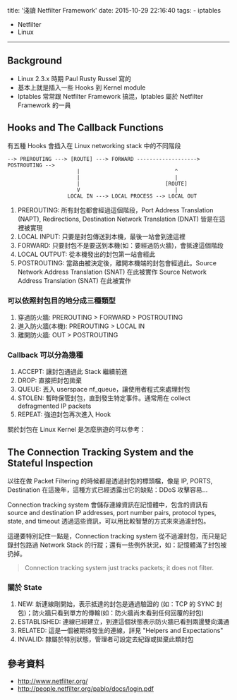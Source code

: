 title: '淺讀 Netfilter Framework'
date: 2015-10-29 22:16:40
tags:
	- iptables
  - Netfilter
  - Linux
---

## Background
- Linux 2.3.x 時期 Paul Rusty Russel 寫的
- 基本上就是插入一些 Hooks 到 Kernel module
- Iptables 常常跟 Netfilter Framework 搞混，Iptables 屬於 Netfilter Framework 的一員

## Hooks and The Callback Functions

有五種 Hooks 會插入在 Linux networking stack 中的不同階段

```
--> PREROUTING ---> [ROUTE] ---> FORWARD -------------------> POSTROUTING -->
                      |                              ^
                      |                              |
                      |                           [ROUTE]
                      V                              |
                   LOCAL IN ---> LOCAL PROCESS --> LOCAL OUT
```

<!-- more -->

1. PREROUTING: 所有封包都會經過這個階段，Port
Address Translation (NAPT), Redirections, Destination Network Translation (DNAT) 皆是在這裡被實現
2. LOCAL INPUT: 只要是封包傳送到本機，最後一站會到達這裡
3. FORWARD: 只要封包不是要送到本機(如：要經過防火牆)，會抵達這個階段
4. LOCAL OUTPUT: 從本機發出的封包第一站會經此
5. POSTROUTING: 當路由被決定後，離開本機端的封包會經過此。Source Network Address Translation (SNAT) 在此被實作
Source Network Address Translation (SNAT) 在此被實作

### 可以依照封包目的地分成三種類型

1. 穿過防火牆: PREROUTING > FORWARD > POSTROUTING
2. 進入防火牆(本機): PREROUTING > LOCAL IN
3. 離開防火牆: OUT > POSTROUTING

### Callback 可以分為幾種

1. ACCEPT: 讓封包通過此 Stack 繼續前進
2. DROP: 直接把封包拋棄
3. QUEUE: 丟入 userspace nf_queue，讓使用者程式來處理封包
4. STOLEN: 暫時保管封包，直到發生特定事件。通常用在 collect defragmented IP packets
5. REPEAT: 強迫封包再次進入 Hook

關於封包在 Linux Kernel 是怎麼旅遊的可以參考：

## The Connection Tracking System and the Stateful Inspection

以往在做 Packet Filtering 的時候都是透過封包的標頭檔，像是 IP, PORTS, Destination 在這幾年，這種方式已經透露出它的缺點：DDoS 攻擊容易...

Connection tracking system 會儲存連線資訊在記憶體中，包含的資訊有 source and destination
IP addresses, port number pairs, protocol types, state, and timeout 透過這些資訊，可以用比較智慧的方式來來過濾封包。

這邊要特別記住一點是，Connection tracking system 從不過濾封包，而只是記錄封包路過 Network Stack 的行蹤；還有一些例外狀況，如：記憶體滿了封包被扔掉。

> Connection tracking system just tracks packets; it does
not filter.

### 關於 State

1. NEW: 新連線剛開始，表示抵達的封包是通過驗證的 (如：TCP 的 SYNC 封包)；防火牆只看到單方的傳輸(如：防火牆尚未看到任何回覆的封包)
2. ESTABLISHED: 連線已經建立，到達這個狀態表示防火牆已看到兩邊雙向溝通
3. RELATED: 這是一個被期待發生的連線，詳見 "Helpers and Expectations"
4. INVALID: 隸屬於特別狀態，管理者可設定去紀錄或拋棄此類封包

## 參考資料
- http://www.netfilter.org/
- http://people.netfilter.org/pablo/docs/login.pdf
